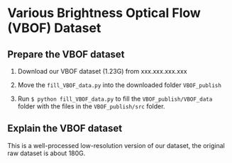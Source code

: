 # Various Brightness Optical Flow (VBOF) Dataset

## Prepare the VBOF dataset

1. Download our VBOF dataset (1.23G) from xxx.xxx.xxx.xxx

2. Move the `fill_VBOF_data.py` into the downloaded folder `VBOF_publish` 

3. Run `$ python fill_VBOF_data.py` to fill the `VBOF_publish/VBOF_data` folder with the files in the `VBOF_publish/src` folder.

## Explain the VBOF dataset

This is a well-processed low-resolution version of our dataset, the original raw dataset is about 180G.


